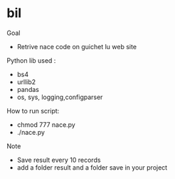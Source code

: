 # bil
Goal
* Retrive nace code on guichet lu web site

Python lib used :
* bs4
* urllib2
* pandas
* os, sys, logging,configparser

How to run script:
* chmod 777 nace.py
* ./nace.py

Note
* Save result every 10 records
* add a folder result and a folder save in your project

